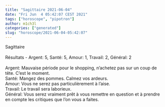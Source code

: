 ```yaml
---
title: "Sagittaire 2021-06-04"
date: "Fri Jun  4 05:42:07 CEST 2021"
tags: ["horoscope", "pipotron"]
author: m1ch3l
categories: ["generated"]
slug: "horoscope/2021-06-04-05:42:07"
---
```


Sagittaire<br>
<br>
Résultats - Argent: 5, Santé: 5, Amour: 1, Travail: 2, Général: 2<br>
<br>
Argent:  Mauvaise période pour le shopping, n’achetez pas sur un coup de tête. C’est le moment.<br>
Santé:   Mangez des pommes. Calmez vos ardeurs.<br>
Amour:   Vous ne serez pas particulièrement à l’aise. <br>
Travail: Le travail sera laborieux. <br>
Général: Vous serez vraiment prêt à vous remettre en question et à prendre en compte les critiques que l’on vous a faites.<br>
